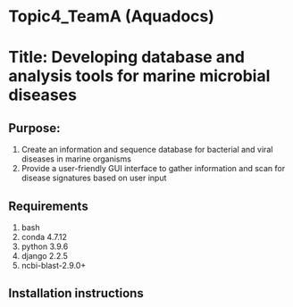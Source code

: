 # Topic4_TeamA (Aquadocs)

# Title: Developing database and analysis tools for marine microbial diseases

## Purpose: 

1) Create an information and sequence database for bacterial and viral diseases in marine organisms
2) Provide a user-friendly GUI interface to gather information and scan for disease signatures based on user input

## Requirements
1) bash
2) conda 4.7.12
3) python 3.9.6
4) django 2.2.5
5) ncbi-blast-2.9.0+

## Installation instructions




